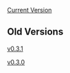 [Current Version](https://unstoppabledomains.github.io/namicorn/v0.3.2/)

## Old Versions
[v0.3.1](https://unstoppabledomains.github.io/namicorn/v0.3.1/)

[v0.3.0](https://unstoppabledomains.github.io/namicorn/v0.3.0/)




